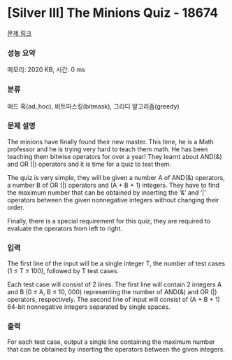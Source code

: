 # [Silver III] The Minions Quiz - 18674 

[문제 링크](https://www.acmicpc.net/problem/18674) 

### 성능 요약

메모리: 2020 KB, 시간: 0 ms

### 분류

애드 혹(ad_hoc), 비트마스킹(bitmask), 그리디 알고리즘(greedy)

### 문제 설명

<p>The minions have finally found their new master. This time, he is a Math professor and he is trying very hard to teach them math. He has been teaching them bitwise operators for over a year! They learnt about AND(&) and OR (|) operators and it is time for a quiz to test them.</p>

<p>The quiz is very simple, they will be given a number A of AND(&) operators, a number B of OR (|) operators and (A + B + 1) integers. They have to find the maximum number that can be obtained by inserting the ‘&’ and ‘|’ operators between the given nonnegative integers without changing their order.</p>

<p>Finally, there is a special requirement for this quiz, they are required to evaluate the operators from left to right.</p>

### 입력 

 <p>The first line of the input will be a single integer T, the number of test cases (1 ≤ T ≤ 100), followed by T test cases.</p>

<p>Each test case will consist of 2 lines. The first line will contain 2 integers A and B (0 ≤ A, B ≤ 10, 000) representing the number of AND(&) and OR (|) operators, respectively. The second line of input will consist of (A + B + 1) 64-bit nonnegative integers separated by single spaces.</p>

### 출력 

 <p>For each test case, output a single line containing the maximum number that can be obtained by inserting the operators between the given integers.</p>

